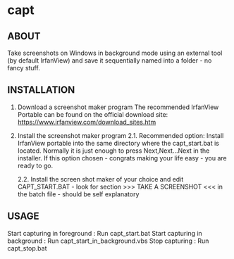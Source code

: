 # capt

ABOUT
-------------------------------
Take screenshots on Windows in background mode using an external tool (by default IrfanView) and save it sequentially named into a folder - no fancy stuff.


INSTALLATION
-------------------------------
1. Download a screenshot maker program
The recommended IrfanView Portable can be found on the official download site: https://www.irfanview.com/download_sites.htm

2. Install the screenshot maker program
   2.1. Recommended option: Install IrfanView portable into the same directory where the capt_start.bat is located. Normally it is just enough to press Next,Next...Next in the installer. If this option chosen - congrats making your life easy - you are ready to go.

   2.2. Install the screen shot maker of your choice and edit CAPT_START.BAT - look for section >>> TAKE A SCREENSHOT <<< in the batch file - should be self explanatory

USAGE
-------------------------------
Start capturing in foreground	: Run capt_start.bat
Start capturing in background	: Run capt_start_in_background.vbs
Stop capturing			: Run capt_stop.bat
